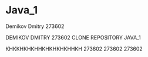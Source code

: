 # Java_1
Demikov Dmitry
273602

DEMIKOV DMITRY 273602 CLONE REPOSITORY JAVA_1

КНККНКНКННКНКНКНКННКН 273602 273602 273602
